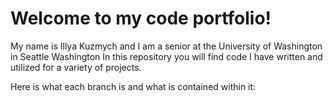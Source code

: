 # Welcome to my code portfolio!
My name is Illya Kuzmych and I am a senior at the University of Washington in Seattle Washington
In this repository you will find code I have written and utilized for a variety of projects.

Here is what each branch is and what is contained within it:


